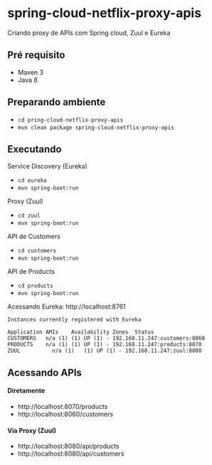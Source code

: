 # spring-cloud-netflix-proxy-apis
Criando proxy de APIs com Spring cloud, Zuul e Eureka

## Pré requisito
- Maven 3
- Java 8

## Preparando ambiente

- ```cd pring-cloud-netflix-proxy-apis```
- ```mvn clean package spring-cloud-netflix-proxy-apis```

## Executando 

Service Discovery (Eureka)
- ```cd eureka```
- ```mvn spring-boot:run```

Proxy (Zuul)
- ```cd zuul```
- ```mvn spring-boot:run```

API de Customers
- ```cd customers```
- ```mvn spring-boot:run```

API de Products
- ```cd products```
- ```mvn spring-boot:run```


Acessando Eureka: http://localhost:8761
````
Instances currently registered with Eureka

Application	AMIs	Availability Zones	Status
CUSTOMERS	n/a (1)	(1)	UP (1) - 192.168.11.247:customers:8060
PRODUCTS	n/a (1)	(1)	UP (1) - 192.168.11.247:products:8070
ZUUL	      n/a (1)	(1)	UP (1) - 192.168.11.247:zuul:8080
````

## Acessando APIs

#### Diretamente
- http://localhost:8070/products
- http://localhost:8060/customers

#### Via Proxy (Zuul)
- http://localhost:8080/api/products
- http://localhost:8080/api/customers

